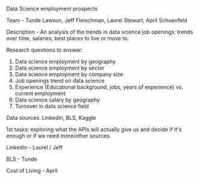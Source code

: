 Data Science employment prospects

Team - Tunde Lawson, Jeff Fleischman, Laurel Stewart, April Schoenfeld

Description - 
An analysis of the trends in data science job openings: trends over time, salaries, best places to live or move to.

Research questions to answer: 
1.	Data science employment by geography
2.	Data science employment by sector 
3.	Data science employment by company size 
4.	Job openings trend on data science 
5.	Experience (Educational background, jobs, years of experience)  vs. current employment
6.	Data science salary by geography 
7.	Turnover in data science field 

Data sources: Linkedin, BLS, Kaggle

1st tasks: exploring what the APIs will actually give us and decide if it's enough or if we need more/other sources.

LinkedIn - Laurel / Jeff

BLS - Tunde

Cost of Living - April 
